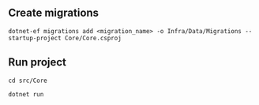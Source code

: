 ## Create migrations

```shell
dotnet-ef migrations add <migration_name> -o Infra/Data/Migrations --startup-project Core/Core.csproj
```

## Run project

```shell
cd src/Core

dotnet run
```
